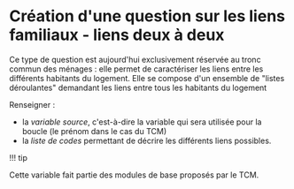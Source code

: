 # Création d'une question sur les liens familiaux - liens deux à deux

Ce type de question est aujourd'hui exclusivement réservée au tronc commun des ménages : elle permet de caractériser les liens entre les différents habitants du logement. Elle se compose d'un ensemble de "listes déroulantes" demandant les liens entre tous les habitants du logement

Renseigner :
- la _variable source_, c'est-à-dire la variable qui sera utilisée pour la boucle (le prénom dans le cas du TCM)
- la _liste de codes_ permettant de décrire les différents liens possibles.

!!! tip

Cette variable fait partie des modules de base proposés par le TCM.
